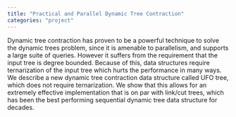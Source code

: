 ```yaml
---
title: "Practical and Parallel Dynamic Tree Contraction"
categories: "project"
---
```


Dynamic tree contraction has proven to be a powerful technique to solve the dynamic trees problem, since it is amenable to parallelism, and supports a large suite of queries. However it suffers from the requirement that the input tree is degree bounded. Because of this, data structures require ternarization of the input tree which hurts the performance in many ways. We describe a new dynamic tree contraction data structure called UFO tree, which does not require ternarization. We show that this allows for an extremely effective implementation that is on par with link/cut trees, which has been the best performing sequential dynamic tree data structure for decades.
